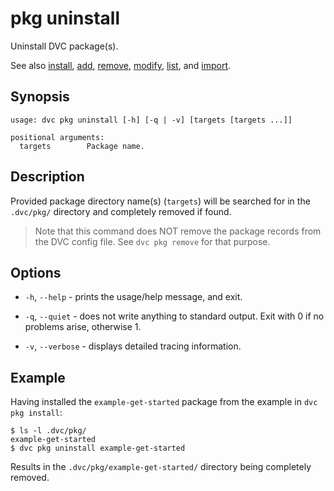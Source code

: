 # pkg uninstall

Uninstall DVC package(s).

See also [install](/doc/commands-reference/pkg-install),
[add](/doc/commands-reference/pkg-add),
[remove](/doc/commands-reference/pkg-remove),
[modify](/doc/commands-reference/pkg-modify),
[list](/doc/commands-reference/pkg-list), and
[import](/doc/commands-reference/pkg-import).

## Synopsis

```usage
usage: dvc pkg uninstall [-h] [-q | -v] [targets [targets ...]]

positional arguments:
  targets        Package name.
```

## Description

Provided package directory name(s) (`targets`) will be searched for in the
`.dvc/pkg/` directory and completely removed if found.

> Note that this command does NOT remove the package records from the DVC config
> file. See `dvc pkg remove` for that purpose.

## Options

- `-h`, `--help` - prints the usage/help message, and exit.

- `-q`, `--quiet` - does not write anything to standard output. Exit with 0 if
  no problems arise, otherwise 1.

- `-v`, `--verbose` - displays detailed tracing information.

## Example

Having installed the `example-get-started` package from the example in
`dvc pkg install`:

```dvc
$ ls -l .dvc/pkg/
example-get-started
$ dvc pkg uninstall example-get-started
```

Results in the `.dvc/pkg/example-get-started/` directory being completely
removed.
